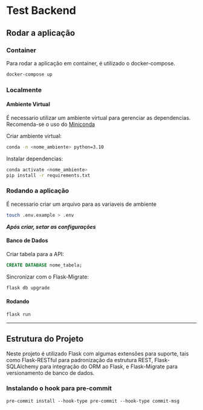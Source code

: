 # Test Backend

## Rodar a aplicação

### Container
Para rodar a aplicação em container, é utilizado o docker-compose. 
```bash
docker-compose up
```

### Localmente

#### Ambiente Virtual
É necessario utilizar um ambiente virtual para gerenciar as dependencias.
Recomenda-se o uso do [Miniconda](https://docs.conda.io/en/latest/miniconda.html)

Criar ambiente virtual:
```bash
conda -n <nome_ambiente> python=3.10
```

Instalar dependencias:
```bash
conda activate <nome_ambiente>
pip install -r requirements.txt
```

### Rodando a aplicação
É necessario criar um arquivo para as variaveis de ambiente
```bash
touch .env.example > .env
```
***Após criar, setar as configurações***

#### Banco de Dados
Criar tabela para a API:
```SQL
CREATE DATABASE nome_tabela;
```

Sincronizar com o Flask-Migrate:
```bash
flask db upgrade
```

#### Rodando
```bash
flask run
```
---
## Estrutura do Projeto
Neste projeto é utilizado Flask com algumas extensões para suporte, tais como
Flask-RESTful para padronização da estrutura REST, Flask-SQLAlchemy para integração
do ORM ao Flask, e Flask-Migrate para versionamento de banco de dados.


### Instalando o hook para pre-commit
`pre-commit install --hook-type pre-commit --hook-type commit-msg`

